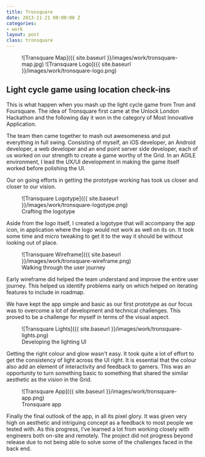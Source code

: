 ```yaml
---
title: Tronsquare
date: 2013-11-21 00:00:00 Z
categories:
- work
layout: post
class: tronsquare
---
```


<figure class='tronsquare_figure--intro' markdown='1'>
![Transquare Map]({{ site.baseurl }}/images/work/tronsquare-map.jpg)
<span class='tronsquare_figure--logo' markdown='1'>
![Transquare Logo]({{ site.baseurl }}/images/work/tronsquare-logo.png)
</span>
</figure>

## Light cycle game using location check-ins

This is what happen when you mash up the light cycle game from Tron and Foursquare. The idea of Tronsquare first came at the Unlock London Hackathon and the following day it won in the category of Most Innovative Application.

The team then came together to mash out awesomeness and put everything in full swing. Consisting of myself, an iOS developer, an Android developer, a web developer and an end point server side developer, each of us worked on our strength to create a game worthy of the Grid. In an AGILE environment, I lead the UX/UI development in making the game itself worked before polishing the UI.

Our on going efforts in getting the prototype working has took us closer and closer to our vision.

<figure class='tronsquare_figure--logotype' markdown='1'>
![Transquare Logotype]({{ site.baseurl }}/images/work/tronsquare-logotype.png)
<figcaption>Crafting the logotype</figcaption>
</figure>

Aside from the logo itself, I created a logotype that will accompany the app icon, in application where the logo would not work as well on its on. It took some time and micro tweaking to get it to the way it should be without looking out of place.

<figure class='tronsquare_figure--wireframe' markdown='1'>
![Transquare Wireframe]({{ site.baseurl }}/images/work/tronsquare-wireframe.png)
<figcaption>Walking through the user journey</figcaption>
</figure>

Early wireframe did helped the team understand and improve the entire user journey. This helped us identify problems early on which helped on iterating features to include in roadmap.

We have kept the app simple and basic as our first prototype as our focus was to overcome a lot of development and technical challenges. This proved to be a challenge for myself in terms of the visual aspect.

<figure class='tronsquare_figure--lights' markdown='1'>
![Transquare Lights]({{ site.baseurl }}/images/work/tronsquare-lights.png)
<figcaption>Developing the lighting UI</figcaption>
</figure>

Getting the right colour and glow wasn't easy. It took quite a lot of effort to get the consistency of light across the UI right. It is essential that the colour also add an element of interactivity and feedback to gamers. This was an opportunity to turn something basic to something that shared the similar aesthetic as the vision in the Grid.

<figure class='tronsquare_figure--app' markdown='1'>
![Transquare App]({{ site.baseurl }}/images/work/tronsquare-app.png)
<figcaption>Tronsquare app</figcaption>
</figure>

Finally the final outlook of the app, in all its pixel glory. It was given very high on aesthetic and intriguing concept as a feedback to most people we tested with. As this progress, I've learned a lot from working closely with engineers both on-site and remotely. The project did not progress beyond release due to not being able to solve some of the challenges faced in the back end.